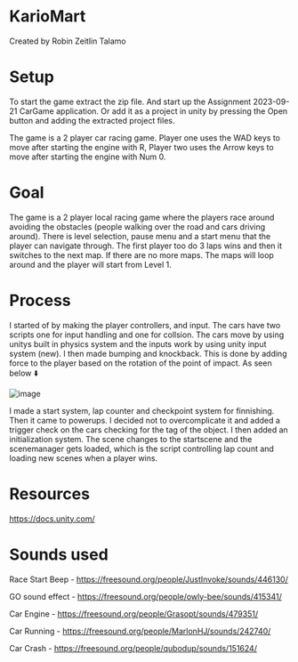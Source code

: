 # KarioMart
Created by Robin Zeitlin Talamo

# Setup 
To start the game extract the zip file. And start up the Assignment 2023-09-21 CarGame application. Or add it as a project in unity by pressing the Open button and adding the extracted project files.

The game is a 2 player car racing game. Player one uses the WAD keys to move after starting the engine with R, Player two uses the Arrow keys to move after starting the engine with Num 0.

# Goal 
The game is a 2 player local racing game where the players race around avoiding the obstacles (people walking over the road and cars driving around). There is level selection, pause menu and a start menu that the player can navigate through. The first player too do 3 laps wins and then it switches to the next map. If there are no more maps. The maps will loop around and the player will start from Level 1.

# Process
I started of by making the player controllers, and input. The cars have two scripts one for input handling and one for collsion. The cars move by using unitys built in physics system and the inputs work by using unity input system (new). I then made bumping and knockback. This is done by adding force to the player based on the rotation of the point of impact. As seen below ⬇️

![image](https://github.com/RobinZeitlin/KarioMart/assets/144109907/76378c51-8133-4f2c-8dd0-3dc2b886d0b4)


I made a start system, lap counter and checkpoint system for finnishing. Then it came to powerups. I decided not to overcomplicate it and added a  trigger check on the cars checking for the tag of the object. I then added an initialization system. The scene changes to the startscene and the scenemanager gets loaded, which is the script controlling lap count and loading new scenes when a player wins.

# Resources

https://docs.unity.com/

# Sounds used

Race Start Beep - https://freesound.org/people/JustInvoke/sounds/446130/

GO sound effect - https://freesound.org/people/owly-bee/sounds/415341/

Car Engine - https://freesound.org/people/Grasopt/sounds/479351/

Car Running - https://freesound.org/people/MarlonHJ/sounds/242740/

Car Crash - https://freesound.org/people/qubodup/sounds/151624/
